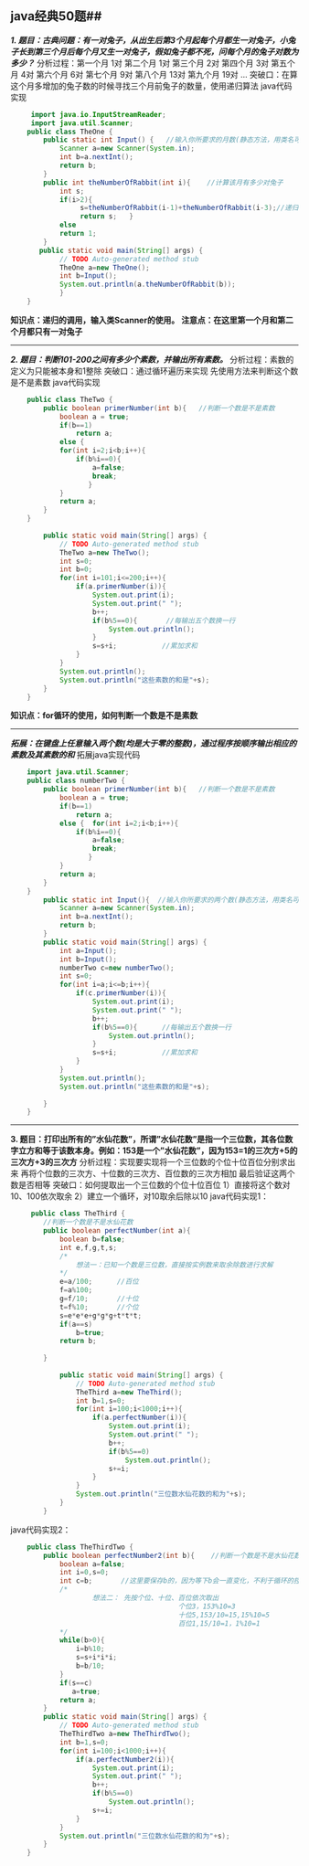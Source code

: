 ﻿## java经典50题##

***1. 题目：古典问题：有一对兔子，从出生后第3个月起每个月都生一对兔子，小兔子长到第三个月后每个月又生一对兔子，假如兔子都不死，问每个月的兔子对数为多少？***
  分析过程：第一个月 1对
            第二个月 1对
            第三个月 2对
            第四个月 3对
            第五个月 4对
            第六个月 6对
            第七个月 9对
            第八个月 13对
            第九个月 19对
            ...
   突破口：在算这个月多增加的兔子数的时候寻找三个月前兔子的数量，使用递归算法
   java代码实现
```java
     import java.io.InputStreamReader;
     import java.util.Scanner;
    public class TheOne {
    	public static int Input() {   //输入你所要求的月数(静态方法，用类名可以直接调用)
    		Scanner a=new Scanner(System.in);
    		int b=a.nextInt();
    		return b;
    	}
    	public int theNumberOfRabbit(int i){    //计算该月有多少对兔子
    		int s;
    		if(i>2){
    	         s=theNumberOfRabbit(i-1)+theNumberOfRabbit(i-3);//递归的调用
    		     return s;   }
    		else
    		return 1;
    	}
       public static void main(String[] args) {
    		// TODO Auto-generated method stub
    		TheOne a=new TheOne();
    		int b=Input();
    	    System.out.println(a.theNumberOfRabbit(b));	
    	    }
    }
```
**知识点：递归的调用，输入类Scanner的使用。**
**注意点：在这里第一个月和第二个月都只有一对兔子**
****
***2. 题目：判断101-200之间有多少个素数，并输出所有素数。***
   分析过程：素数的定义为只能被本身和1整除
   突破口：通过循环遍历来实现
           先使用方法来判断这个数是不是素数
java代码实现
```java
    public class TheTwo {
    	public boolean primerNumber(int b){   //判断一个数是不是素数
    		boolean a = true;
    		if(b==1)
    			return a;
    		else {
    		for(int i=2;i<b;i++){
    			if(b%i==0){
    				a=false;
    				break;   
    			   }
    		}
    		return a;
    	}
    }
    
    	public static void main(String[] args) {
    		// TODO Auto-generated method stub
    		TheTwo a=new TheTwo();
    		int s=0;
    		int b=0;
    		for(int i=101;i<=200;i++){
    			if(a.primerNumber(i)){
    				System.out.print(i);
    				System.out.print(" ");
    				b++;
    				if(b%5==0){       //每输出五个数换一行
    					System.out.println();
    				}
    				s=s+i;           //累加求和
    			}
    		}
    		System.out.println();
    		System.out.println("这些素数的和是"+s);
    	}
    }
```
**知识点：for循环的使用，如何判断一个数是不是素数**
****
***拓展：在键盘上任意输入两个数(均是大于零的整数)，通过程序按顺序输出相应的素数及其素数的和***
拓展java实现代码
```java
    import java.util.Scanner;
    public class numberTwo {
    	public boolean primerNumber(int b){   //判断一个数是不是素数
    		boolean a = true;
    		if(b==1)
    			return a;
    		else {  for(int i=2;i<b;i++){
    			if(b%i==0){
    				a=false;
    				break;   
    			   }
    		}
    		return a;
    	}
    }
    	public static int Input(){  //输入你所要求的两个数(静态方法，用类名可以直接调用)
    		Scanner a=new Scanner(System.in);
    		int b=a.nextInt();
    		return b;
    	}
    	public static void main(String[] args) {
    		int a=Input();
    		int b=Input();
    		numberTwo c=new numberTwo();
    		int s=0;
    		for(int i=a;i<=b;i++){
    			if(c.primerNumber(i)){
    				System.out.print(i);
    				System.out.print(" ");
    				b++;
    				if(b%5==0){      //每输出五个数换一行
    					System.out.println();
    				}
    				s=s+i;           //累加求和
    			}
    		}
    		System.out.println();
    		System.out.println("这些素数的和是"+s);
    
    	}
    }
```
****
**3. 题目：打印出所有的”水仙花数”，所谓”水仙花数”是指一个三位数，其各位数字立方和等于该数本身。例如：153是一个”水仙花数”，因为153=1的三次方+5的三次方+3的三次方**
     分析过程：实现要实现将一个三位数的个位十位百位分别求出来
               再将个位数的三次方、十位数的三次方、百位数的三次方相加
               最后验证这两个数是否相等
     突破口：如何提取出一个三位数的个位十位百位
            1）直接将这个数对10、100依次取余
            2）建立一个循环，对10取余后除以10
    java代码实现1：
```java
     public class TheThird {
    	//判断一个数是不是水仙花数
    	public boolean perfectNumber(int a){
    		boolean b=false;
    		int e,f,g,t,s;
    		/*
    		    想法一：已知一个数是三位数，直接按实例数来取余除数进行求解
    		*/
    		e=a/100;      //百位
    		f=a%100;
    		g=f/10;       //十位
    		t=f%10;       //个位
    		s=e*e*e+g*g*g+t*t*t;
    		if(a==s)
    			b=true;
    		return b;
    		
    	}
        
        	public static void main(String[] args) {
        		// TODO Auto-generated method stub
        		TheThird a=new TheThird();
        		int b=1,s=0;
        		for(int i=100;i<1000;i++){
        			if(a.perfectNumber(i)){
        				System.out.print(i);
        				System.out.print(" ");
        				b++;
        				if(b%5==0)
        					System.out.println();
        				s+=i;
        			}
        		}
        		System.out.println("三位数水仙花数的和为"+s);
        	}
        }
```
java代码实现2：
```java
    public class TheThirdTwo {
    	public boolean perfectNumber2(int b){    //判断一个数是不是水仙花数
    		boolean a=false;
    		int i=0,s=0;
    		int c=b;       //这里要保存b的，因为等下b会一直变化，不利于循环的控制
    		/*
    		        想法二： 先按个位、十位、百位依次取出
                                         个位3，153%10=3
                                         十位5,153/10=15,15%10=5
                                         百位1,15/10=1，1%10=1
    		*/
    		while(b>0){
    			i=b%10;
    			s=s+i*i*i;
    			b=b/10;
    		}
    		if(s==c)
    		   a=true;
    		return a;
    	}
    	public static void main(String[] args) {
    		// TODO Auto-generated method stub
    		TheThirdTwo a=new TheThirdTwo();
    		int b=1,s=0;
    		for(int i=100;i<1000;i++){
    			if(a.perfectNumber2(i)){
    				System.out.print(i);
    				System.out.print(" ");
    				b++;
    				if(b%5==0)
    					System.out.println();
    				s+=i;
    			}
    		}
    		System.out.println("三位数水仙花数的和为"+s);
    	}
    }
```


    








